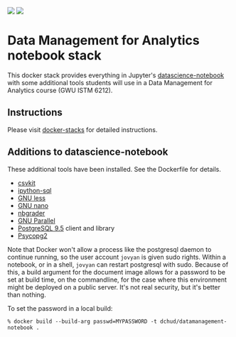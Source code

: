 [![](https://images.microbadger.com/badges/version/dchud/datamanagement-notebook.svg)](http://microbadger.com/images/dchud/datamanagement-notebook "Get your own version badge on microbadger.com")
[![](https://images.microbadger.com/badges/image/dchud/datamanagement-notebook.svg)](http://microbadger.com/images/dchud/datamanagement-notebook "Get your own image badge on microbadger.com")

# Data Management for Analytics notebook stack

This docker stack provides everything in Jupyter's
[datascience-notebook](https://github.com/jupyter/docker-stacks/tree/master/datascience-notebook)
with some additional tools students will use in a Data Management
for Analytics course (GWU ISTM 6212).


## Instructions

Please visit [docker-stacks](https://github.com/jupyter/docker-stacks) for
detailed instructions.


## Additions to datascience-notebook

These additional tools have been installed.  See the Dockerfile for
details.

 * [csvkit](https://csvkit.readthedocs.io/)
 * [ipython-sql](https://github.com/catherinedevlin/ipython-sql)
 * [GNU less](https://www.gnu.org/software/less/)
 * [GNU nano](https://www.nano-editor.org/)
 * [nbgrader](https://nbgrader.readthedocs.io/en/stable/)
 * [GNU Parallel](https://www.gnu.org/software/parallel/)
 * [PostgreSQL 9.5](https://www.postgresql.org/) client and library
 * [Psycopg2](http://initd.org/psycopg/)

Note that Docker won't allow a process like the postgresql daemon
to continue running, so the user account `jovyan` is given sudo
rights.  Within a notebook, or in a shell, `jovyan` can restart
postgresql with sudo.  Because of this, a build argument for the
document image allows for a password to be set at build time, on
the commandline, for the case where this environment might be
deployed on a public server.  It's not real security, but it's
better than nothing.

To set the password in a local build:

    % docker build --build-arg passwd=MYPASSWORD -t dchud/datamanagement-notebook .
